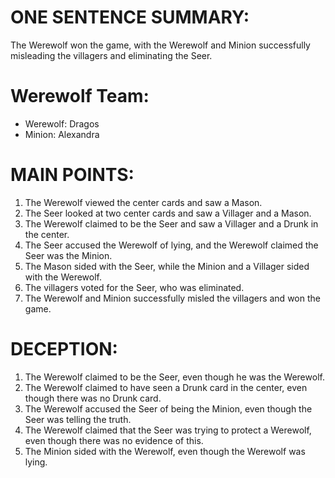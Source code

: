 # ONE SENTENCE SUMMARY:
The Werewolf won the game, with the Werewolf and Minion successfully misleading the villagers and eliminating the Seer.

# Werewolf Team:
- Werewolf: Dragos
- Minion: Alexandra

# MAIN POINTS:
1. The Werewolf viewed the center cards and saw a Mason.
2. The Seer looked at two center cards and saw a Villager and a Mason.
3. The Werewolf claimed to be the Seer and saw a Villager and a Drunk in the center.
4. The Seer accused the Werewolf of lying, and the Werewolf claimed the Seer was the Minion.
5. The Mason sided with the Seer, while the Minion and a Villager sided with the Werewolf.
6. The villagers voted for the Seer, who was eliminated.
7. The Werewolf and Minion successfully misled the villagers and won the game.

# DECEPTION:
1. The Werewolf claimed to be the Seer, even though he was the Werewolf.
2. The Werewolf claimed to have seen a Drunk card in the center, even though there was no Drunk card.
3. The Werewolf accused the Seer of being the Minion, even though the Seer was telling the truth.
4. The Werewolf claimed that the Seer was trying to protect a Werewolf, even though there was no evidence of this.
5. The Minion sided with the Werewolf, even though the Werewolf was lying.